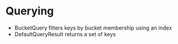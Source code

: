# Querying

- BucketQuery filters keys by bucket membership using an index
- DefaultQueryResult returns a set of keys
